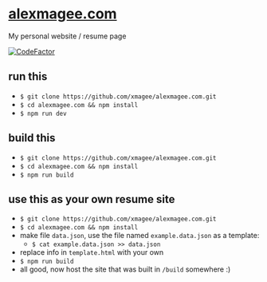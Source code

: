 # [alexmagee.com](https://alexmagee.com)
My personal website / resume page

[![CodeFactor](https://www.codefactor.io/repository/github/xmagee/alexmagee.com/badge/main)](https://www.codefactor.io/repository/github/xmagee/alexmagee.com/overview/main)

## run this
* `$ git clone https://github.com/xmagee/alexmagee.com.git`
* `$ cd alexmagee.com && npm install`
* `$ npm run dev`

## build this
* `$ git clone https://github.com/xmagee/alexmagee.com.git`
* `$ cd alexmagee.com && npm install`
* `$ npm run build`

## use this as your own resume site 
* `$ git clone https://github.com/xmagee/alexmagee.com.git`
* `$ cd alexmagee.com && npm install`
* make file `data.json`, use the file named `example.data.json` as a template: 
   - `$ cat example.data.json >> data.json`
* replace info in `template.html` with your own
* `$ npm run build`
* all good, now host the site that was built in `/build` somewhere :)